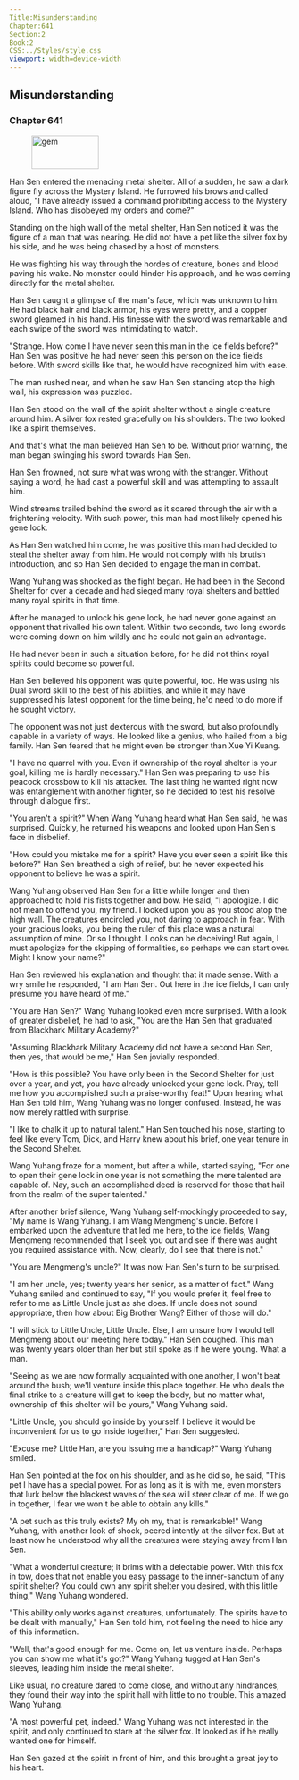 ```yaml
---
Title:Misunderstanding 
Chapter:641 
Section:2 
Book:2 
CSS:../Styles/style.css 
viewport: width=device-width
---
```

  
## Misunderstanding
### Chapter 641
  
<figure>
	<img src="../Images/gem.gif" alt="gem" id="gem" width="120" height="60" />
</figure>
  

  
Han Sen entered the menacing metal shelter. All of a sudden, he saw a dark figure fly across the Mystery Island. He furrowed his brows and called aloud, "I have already issued a command prohibiting access to the Mystery Island. Who has disobeyed my orders and come?"

Standing on the high wall of the metal shelter, Han Sen noticed it was the figure of a man that was nearing. He did not have a pet like the silver fox by his side, and he was being chased by a host of monsters.

He was fighting his way through the hordes of creature, bones and blood paving his wake. No monster could hinder his approach, and he was coming directly for the metal shelter.

Han Sen caught a glimpse of the man's face, which was unknown to him. He had black hair and black armor, his eyes were pretty, and a copper sword gleamed in his hand. His finesse with the sword was remarkable and each swipe of the sword was intimidating to watch.

"Strange. How come I have never seen this man in the ice fields before?" Han Sen was positive he had never seen this person on the ice fields before. With sword skills like that, he would have recognized him with ease.

The man rushed near, and when he saw Han Sen standing atop the high wall, his expression was puzzled.

Han Sen stood on the wall of the spirit shelter without a single creature around him. A silver fox rested gracefully on his shoulders. The two looked like a spirit themselves.

And that's what the man believed Han Sen to be. Without prior warning, the man began swinging his sword towards Han Sen.

Han Sen frowned, not sure what was wrong with the stranger. Without saying a word, he had cast a powerful skill and was attempting to assault him.

Wind streams trailed behind the sword as it soared through the air with a frightening velocity. With such power, this man had most likely opened his gene lock.

As Han Sen watched him come, he was positive this man had decided to steal the shelter away from him. He would not comply with his brutish introduction, and so Han Sen decided to engage the man in combat.

Wang Yuhang was shocked as the fight began. He had been in the Second Shelter for over a decade and had sieged many royal shelters and battled many royal spirits in that time.

After he managed to unlock his gene lock, he had never gone against an opponent that rivalled his own talent. Within two seconds, two long swords were coming down on him wildly and he could not gain an advantage.

He had never been in such a situation before, for he did not think royal spirits could become so powerful.

Han Sen believed his opponent was quite powerful, too. He was using his Dual sword skill to the best of his abilities, and while it may have suppressed his latest opponent for the time being, he'd need to do more if he sought victory.

The opponent was not just dexterous with the sword, but also profoundly capable in a variety of ways. He looked like a genius, who hailed from a big family. Han Sen feared that he might even be stronger than Xue Yi Kuang.

"I have no quarrel with you. Even if ownership of the royal shelter is your goal, killing me is hardly necessary." Han Sen was preparing to use his peacock crossbow to kill his attacker. The last thing he wanted right now was entanglement with another fighter, so he decided to test his resolve through dialogue first.

"You aren't a spirit?" When Wang Yuhang heard what Han Sen said, he was surprised. Quickly, he returned his weapons and looked upon Han Sen's face in disbelief.

"How could you mistake me for a spirit? Have you ever seen a spirit like this before?" Han Sen breathed a sigh of relief, but he never expected his opponent to believe he was a spirit.

Wang Yuhang observed Han Sen for a little while longer and then approached to hold his fists together and bow. He said, "I apologize. I did not mean to offend you, my friend. I looked upon you as you stood atop the high wall. The creatures encircled you, not daring to approach in fear. With your gracious looks, you being the ruler of this place was a natural assumption of mine. Or so I thought. Looks can be deceiving! But again, I must apologize for the skipping of formalities, so perhaps we can start over. Might I know your name?"

Han Sen reviewed his explanation and thought that it made sense. With a wry smile he responded, "I am Han Sen. Out here in the ice fields, I can only presume you have heard of me."

"You are Han Sen?" Wang Yuhang looked even more surprised. With a look of greater disbelief, he had to ask, "You are the Han Sen that graduated from Blackhark Military Academy?"

"Assuming Blackhark Military Academy did not have a second Han Sen, then yes, that would be me," Han Sen jovially responded.

"How is this possible? You have only been in the Second Shelter for just over a year, and yet, you have already unlocked your gene lock. Pray, tell me how you accomplished such a praise-worthy feat!" Upon hearing what Han Sen told him, Wang Yuhang was no longer confused. Instead, he was now merely rattled with surprise.

"I like to chalk it up to natural talent." Han Sen touched his nose, starting to feel like every Tom, Dick, and Harry knew about his brief, one year tenure in the Second Shelter.

Wang Yuhang froze for a moment, but after a while, started saying, "For one to open their gene lock in one year is not something the mere talented are capable of. Nay, such an accomplished deed is reserved for those that hail from the realm of the super talented."

After another brief silence, Wang Yuhang self-mockingly proceeded to say, "My name is Wang Yuhang. I am Wang Mengmeng's uncle. Before I embarked upon the adventure that led me here, to the ice fields, Wang Mengmeng recommended that I seek you out and see if there was aught you required assistance with. Now, clearly, do I see that there is not."

"You are Mengmeng's uncle?" It was now Han Sen's turn to be surprised.

"I am her uncle, yes; twenty years her senior, as a matter of fact." Wang Yuhang smiled and continued to say, "If you would prefer it, feel free to refer to me as Little Uncle just as she does. If uncle does not sound appropriate, then how about Big Brother Wang? Either of those will do."

"I will stick to Little Uncle, Little Uncle. Else, I am unsure how I would tell Mengmeng about our meeting here today." Han Sen coughed. This man was twenty years older than her but still spoke as if he were young. What a man.

"Seeing as we are now formally acquainted with one another, I won't beat around the bush; we'll venture inside this place together. He who deals the final strike to a creature will get to keep the body, but no matter what, ownership of this shelter will be yours," Wang Yuhang said.

"Little Uncle, you should go inside by yourself. I believe it would be inconvenient for us to go inside together," Han Sen suggested.

"Excuse me? Little Han, are you issuing me a handicap?" Wang Yuhang smiled.

Han Sen pointed at the fox on his shoulder, and as he did so, he said, "This pet I have has a special power. For as long as it is with me, even monsters that lurk below the blackest waves of the sea will steer clear of me. If we go in together, I fear we won't be able to obtain any kills."

"A pet such as this truly exists? My oh my, that is remarkable!" Wang Yuhang, with another look of shock, peered intently at the silver fox. But at least now he understood why all the creatures were staying away from Han Sen.

"What a wonderful creature; it brims with a delectable power. With this fox in tow, does that not enable you easy passage to the inner-sanctum of any spirit shelter? You could own any spirit shelter you desired, with this little thing," Wang Yuhang wondered.

"This ability only works against creatures, unfortunately. The spirits have to be dealt with manually," Han Sen told him, not feeling the need to hide any of this information.

"Well, that's good enough for me. Come on, let us venture inside. Perhaps you can show me what it's got?" Wang Yuhang tugged at Han Sen's sleeves, leading him inside the metal shelter.

Like usual, no creature dared to come close, and without any hindrances, they found their way into the spirit hall with little to no trouble. This amazed Wang Yuhang.

"A most powerful pet, indeed." Wang Yuhang was not interested in the spirit, and only continued to stare at the silver fox. It looked as if he really wanted one for himself.

Han Sen gazed at the spirit in front of him, and this brought a great joy to his heart.